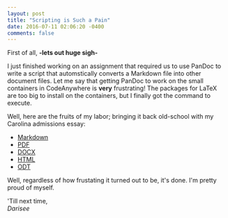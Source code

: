 ```yaml
---
layout: post
title: "Scripting is Such a Pain"
date: 2016-07-11 02:06:20 -0400
comments: false
---
```


First of all, **-lets out huge sigh-**

I just finished working on an assignment that required us to use PanDoc to write a script
that automstically converts a Markdown file into other document files. Let me say that getting
PanDoc to work on the small containers in CodeAnywhere is **very** frustrating! The packages
for LaTeX are too big to install on the containers, but I finally got the command to execute.

Well, here are the fruits of my labor; bringing it back old-school with my Carolina admissions essay:

* [Markdown](https://github.com/dariseejr/task-3-convert-documents/raw/master/task-3.md)
* [PDF](https://github.com/dariseejr/task-3-convert-documents/raw/master/task-3.pdf)
* [DOCX](https://github.com/dariseejr/task-3-convert-documents/raw/master/task-3.docx)
* [HTML](https://github.com/dariseejr/task-3-convert-documents/raw/master/task-3.html)
* [ODT](https://github.com/dariseejr/task-3-convert-documents/raw/master/task-3.odt)

Well, regardless of how frustating it turned out to be, it's done. I'm pretty proud of myself.

'Till next time,
<br>*Darisee*